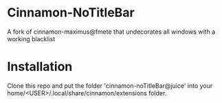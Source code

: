 # Cinnamon-NoTitleBar
A fork of cinnamon-maximus@fmete that undecorates all windows with a working blacklist

# Installation
Clone this repo and put the folder 'cinnamon-noTitleBar@juice' into your home/\<USER\>/.local/share/cinnamon/extensions folder.
